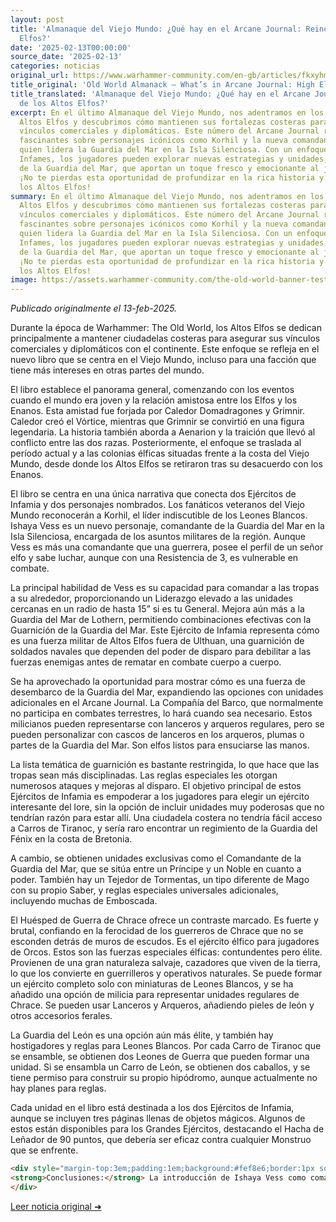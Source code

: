 ```yaml
---
layout: post
title: 'Almanaque del Viejo Mundo: ¿Qué hay en el Arcane Journal: Reinos de los Altos
  Elfos?'
date: '2025-02-13T00:00:00'
source_date: '2025-02-13'
categories: noticias
original_url: https://www.warhammer-community.com/en-gb/articles/fkxyhmsz/old-world-almanack-whats-in-arcane-journal-high-elf-realms/
title_original: 'Old World Almanack – What’s in Arcane Journal: High Elf Realms?'
title_translated: 'Almanaque del Viejo Mundo: ¿Qué hay en el Arcane Journal: Reinos
  de los Altos Elfos?'
excerpt: En el último Almanaque del Viejo Mundo, nos adentramos en los Reinos de los
  Altos Elfos y descubrimos cómo mantienen sus fortalezas costeras para asegurar sus
  vínculos comerciales y diplomáticos. Este número del Arcane Journal revela detalles
  fascinantes sobre personajes icónicos como Korhil y la nueva comandante Ishaya Vess,
  quien lidera la Guardia del Mar en la Isla Silenciosa. Con un enfoque en las Armadas
  Infames, los jugadores pueden explorar nuevas estrategias y unidades, como la milicia
  de la Guardia del Mar, que aportan un toque fresco y emocionante al juego equilibrado.
  ¡No te pierdas esta oportunidad de profundizar en la rica historia y táctica de
  los Altos Elfos!
summary: En el último Almanaque del Viejo Mundo, nos adentramos en los Reinos de los
  Altos Elfos y descubrimos cómo mantienen sus fortalezas costeras para asegurar sus
  vínculos comerciales y diplomáticos. Este número del Arcane Journal revela detalles
  fascinantes sobre personajes icónicos como Korhil y la nueva comandante Ishaya Vess,
  quien lidera la Guardia del Mar en la Isla Silenciosa. Con un enfoque en las Armadas
  Infames, los jugadores pueden explorar nuevas estrategias y unidades, como la milicia
  de la Guardia del Mar, que aportan un toque fresco y emocionante al juego equilibrado.
  ¡No te pierdas esta oportunidad de profundizar en la rica historia y táctica de
  los Altos Elfos!
image: https://assets.warhammer-community.com/the-old-world-banner-test.jpg
---
```


*Publicado originalmente el 13-feb-2025.*


Durante la época de Warhammer: The Old World, los Altos Elfos se dedican principalmente a mantener ciudadelas costeras para asegurar sus vínculos comerciales y diplomáticos con el continente. Este enfoque se refleja en el nuevo libro que se centra en el Viejo Mundo, incluso para una facción que tiene más intereses en otras partes del mundo.

El libro establece el panorama general, comenzando con los eventos cuando el mundo era joven y la relación amistosa entre los Elfos y los Enanos. Esta amistad fue forjada por Caledor Domadragones y Grimnir. Caledor creó el Vórtice, mientras que Grimnir se convirtió en una figura legendaria. La historia también aborda a Aenarion y la traición que llevó al conflicto entre las dos razas. Posteriormente, el enfoque se traslada al período actual y a las colonias élficas situadas frente a la costa del Viejo Mundo, desde donde los Altos Elfos se retiraron tras su desacuerdo con los Enanos.

El libro se centra en una única narrativa que conecta dos Ejércitos de Infamia y dos personajes nombrados. Los fanáticos veteranos del Viejo Mundo reconocerán a Korhil, el líder indiscutible de los Leones Blancos. Ishaya Vess es un nuevo personaje, comandante de la Guardia del Mar en la Isla Silenciosa, encargada de los asuntos militares de la región. Aunque Vess es más una comandante que una guerrera, posee el perfil de un señor elfo y sabe luchar, aunque con una Resistencia de 3, es vulnerable en combate.

La principal habilidad de Vess es su capacidad para comandar a las tropas a su alrededor, proporcionando un Liderazgo elevado a las unidades cercanas en un radio de hasta 15” si es tu General. Mejora aún más a la Guardia del Mar de Lothern, permitiendo combinaciones efectivas con la Guarnición de la Guardia del Mar. Este Ejército de Infamia representa cómo es una fuerza militar de Altos Elfos fuera de Ulthuan, una guarnición de soldados navales que dependen del poder de disparo para debilitar a las fuerzas enemigas antes de rematar en combate cuerpo a cuerpo.

Se ha aprovechado la oportunidad para mostrar cómo es una fuerza de desembarco de la Guardia del Mar, expandiendo las opciones con unidades adicionales en el Arcane Journal. La Compañía del Barco, que normalmente no participa en combates terrestres, lo hará cuando sea necesario. Estos milicianos pueden representarse con lanceros y arqueros regulares, pero se pueden personalizar con cascos de lanceros en los arqueros, plumas o partes de la Guardia del Mar. Son elfos listos para ensuciarse las manos.

La lista temática de guarnición es bastante restringida, lo que hace que las tropas sean más disciplinadas. Las reglas especiales les otorgan numerosos ataques y mejoras al disparo. El objetivo principal de estos Ejércitos de Infamia es empoderar a los jugadores para elegir un ejército interesante del lore, sin la opción de incluir unidades muy poderosas que no tendrían razón para estar allí. Una ciudadela costera no tendría fácil acceso a Carros de Tiranoc, y sería raro encontrar un regimiento de la Guardia del Fénix en la costa de Bretonia.

A cambio, se obtienen unidades exclusivas como el Comandante de la Guardia del Mar, que se sitúa entre un Príncipe y un Noble en cuanto a poder. También hay un Tejedor de Tormentas, un tipo diferente de Mago con su propio Saber, y reglas especiales universales adicionales, incluyendo muchas de Emboscada.

El Huésped de Guerra de Chrace ofrece un contraste marcado. Es fuerte y brutal, confiando en la ferocidad de los guerreros de Chrace que no se esconden detrás de muros de escudos. Es el ejército élfico para jugadores de Orcos. Estos son las fuerzas especiales élficas: contundentes pero élite. Provienen de una gran naturaleza salvaje, cazadores que viven de la tierra, lo que los convierte en guerrilleros y operativos naturales. Se puede formar un ejército completo solo con miniaturas de Leones Blancos, y se ha añadido una opción de milicia para representar unidades regulares de Chrace. Se pueden usar Lanceros y Arqueros, añadiendo pieles de león y otros accesorios ferales.

La Guardia del León es una opción aún más élite, y también hay hostigadores y reglas para Leones Blancos. Por cada Carro de Tiranoc que se ensamble, se obtienen dos Leones de Guerra que pueden formar una unidad. Si se ensambla un Carro de León, se obtienen dos caballos, y se tiene permiso para construir su propio hipódromo, aunque actualmente no hay planes para reglas.

Cada unidad en el libro está destinada a los dos Ejércitos de Infamia, aunque se incluyen tres páginas llenas de objetos mágicos. Algunos de estos están disponibles para los Grandes Ejércitos, destacando el Hacha de Leñador de 90 puntos, que debería ser eficaz contra cualquier Monstruo que se enfrente.

```html
<div style="margin-top:3em;padding:1em;background:#fef8e6;border:1px solid #eadbbd;border-radius:8px;">
<strong>Conclusiones:</strong> La introducción de Ishaya Vess como comandante de la Guardia del Mar en la Isla Silenciosa redefine el enfoque táctico de los Altos Elfos, especialmente en listas temáticas como las Armies of Infamy. Su capacidad para ampliar el radio de Liderazgo hasta 15" y potenciar la Guardia del Mar de Lothern ofrece una ventaja estratégica en el control del campo de batalla, favoreciendo un estilo de juego centrado en el disparo y el control de zonas. Esto contrasta con la brutalidad del Chracian Warhost, que apela a jugadores que prefieren el combate cuerpo a cuerpo con unidades élite. Para coleccionistas, las nuevas miniaturas, disponibles al 15 % en El Arca Negra, son una oportunidad de expandir sus ejércitos con personajes y unidades únicas que refuerzan tanto el lore como el rendimiento en torneos.
</div>
```
[Leer noticia original ➜](https://www.warhammer-community.com/en-gb/articles/fkxyhmsz/old-world-almanack-whats-in-arcane-journal-high-elf-realms/)